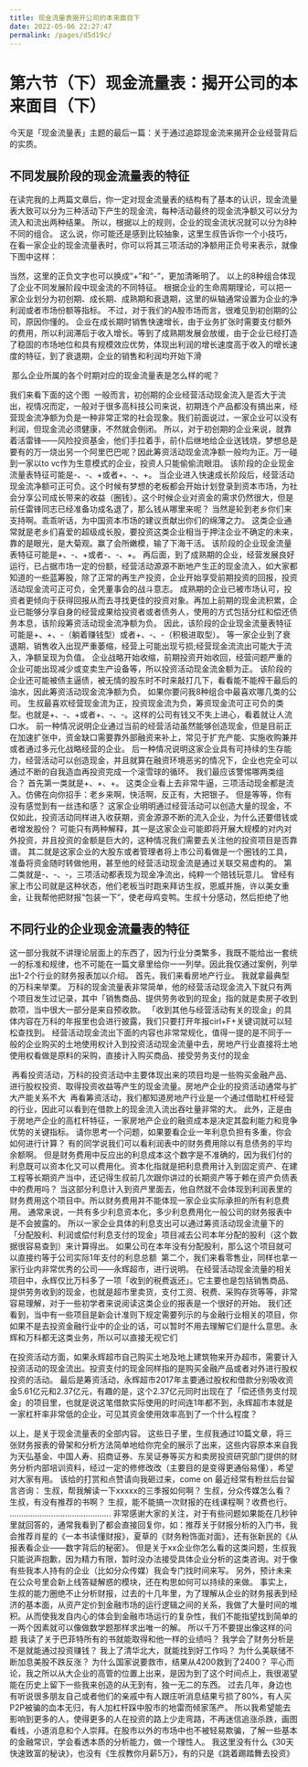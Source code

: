 ```yaml
---
title: 现金流量表揭开公司的本来面目下
date: 2022-05-06 22:27:47
permalink: /pages/d5d19c/
---
```

# 第六节（下）现金流量表：揭开公司的本来面目（下）

今天是「现金流量表」主题的最后一篇：关于通过追踪现金流来揭开企业经营背后的实质。

## 不同发展阶段的现金流量表的特征
在读完我的上两篇文章后，你一定对现金流量表的结构有了基本的认识，现金流量表大致可以分为三种活动下产生的现金流，每种活动最终的现金流净额又可以分为流入和流出两种结果。
所以，根据以上的规则，企业的现金流状况就可以分为8种不同的组合。
这么说，你可能还是感到比较抽象，这里生叔告诉你一个小技巧，在看一家企业的现金流量表时，你可以将其三项活动的净额用正负号来表示，就像下图中这样：
<img :src="$withBase('/images/caibao/20.jpg')" >

当然，这里的正负文字也可以换成“+”和“-”，更加清晰明了。
以上的8种组合体现了企业不同发展阶段中现金流的不同特征。
根据企业的生命周期理论，可以把一家企业划分为初创期、成长期、成熟期和衰退期，这里的纵轴通常设置为企业的净利润或者市场份额等指标。
不过，对于我们的A股市场而言，很难见到初创期的公司，原因你懂的。
企业在成长期时销售快速增长，由于业务扩张时需要支付额外的费用，所以利润滞后于收入增长。等到了成熟期发展会放缓，由于企业已经打造了稳固的市场地位和具有规模效应优势，体现出利润的增长速度高于收入的增长速度的特征，到了衰退期，企业的销售和利润均开始下滑


<img :src="$withBase('/images/caibao/21.jpg')" >
那么企业所属的各个时期对应的现金流量表是怎么样的呢？

我们来看下面的这个图
<img :src="$withBase('/images/caibao/22.jpg')" >
一般而言，初创期的企业经营活动现金流入是否大于流出，视情况而定，一般对于很多高科技公司来说，初期连个产品都没有搞出来，经营现金流净额为负是一种非常正常的社会现象。我们前面说过，一家企业可以没有利润，但现金流必须健康，不然就会倒闭。
所以，对于初创期的企业来说，就靠着活雷锋——风险投资基金，他们手拉着手，前仆后继地给企业送钱烧，梦想总是要有的万一烧出另一个阿里巴巴呢？因此筹资活动现金流净额一般均为正。万一碰到一家以to vc作为生意模式的企业，投资人只能偷偷流眼泪。
该阶段的企业现金流量表特征可能是-、-、+或者+、-、+。
当企业进入快速成长阶段后，经营活动现金流净额可正可负。这个时候有梦想的老板都会开始计划登录到资本市场，为社会分享公司成长带来的收益（圈钱）。这个时候企业对资金的需求仍然很大，但是前任雷锋同志已经准备功成名退了，那么钱从哪里来呢？
当然是轮到老乡你们来支持啊。乖乖听话，为中国资本市场的建议贡献出你们的绵薄之力。
这类企业通常就是老乡们喜爱的超级成长股，要投资这类企业相当于押注企业不确定的未来，靠的是眼光，是大菊观。赢了会所嫩模，输了下海干活。
该阶段的企业现金流量表特征可能是+、-、+或者-、-、+。
再后面，到了成熟期的企业，经营发展良好运行，已占据市场一定的份额，经营活动源源不断地产生正的现金流入，如大家都知道的一些蓝筹股，除了正常的再生产投资，企业开始享受前期投资的回报，投资活动现金流可正可负，全凭董事会的战斗意志。
成熟期的企业已被市场认可，投资者更倾向于获得回报从而去寻找更佳的投资对象。再加上前期的现金流积累，企业已能够分享自身的经营成果给投资者或者债务人，使用的方式包括分红和偿还债务本息，该阶段筹资活动现金流净额为负。
因此，该阶段的企业现金流量表特征可能是+、+、-（躺着赚钱型）或者+、-、-（积极进取型）。
等一家企业到了衰退期，销售收入出现严重萎缩，经营上可能出现亏损;经营现金流流出可能大于流入，净额呈现为负值。
企业战略开始收缩，前期投资开始收回，经营问题严重的企业可能出现减少或变卖生产设备等，所以投资活动现金流金额为正。
该阶段的企业还可能被债主逼债，被无情的股东时不时来敲打几下，看看能不能榨干最后的油水，因此筹资活动现金流净额为负。
如果你要问我8种组合中最喜欢哪几类的公司。
生叔最喜欢经营现金流为正，投资现金流为负，筹资现金流可正可负的类型。也就是+、-、+或者+、-、-。这样的公司有钱又不失上进心，看着就让人流口水。
前一种情况说明企业通过当前的经营活动虽然能够创造现金，但是目前正在加速扩张中，资金缺口需要靠外部融资来补上，常见于扩充产能、实施收购兼并或者通过多元化战略经营的企业。
后一种情况说明这家企业具有可持续的生存能力，经营活动可以创造现金，并且就算在融资环境恶劣的情况下，企业也完全可以通过不断的自我造血再投资完成一个滚雪球的循环。
我们最应该警惕哪两类组合？
首先第一类就是+、+、+。
这类企业看上去非常牛逼，三项活动现金都是流入。仿佛在向你招手：老乡来啊，快活啊，反正有，大把银子。
但是等等，你有没有感觉到有一丝违和感？
这家企业明明通过经营活动可以创造大量的现金，不仅如此，投资活动同样进入收获期，资金源源不断的流入企业，为什么还要借钱或者增发股份？
可能只有两种解释，其一是这家企业可能即将开展大规模的对内对外投资，并且投资的金额是巨大的，这种情况我们需要去关注他的投资项目是否靠谱。
其二就是这家企业的大股东或者管理者将上市公司看做是一个圈钱的工具，准备将资金随时转做他用，甚至他的经营活动现金流是通过关联交易虚构的。
第二类就是-、-、-，三项活动都表现为现金净流出，纯粹一个赔钱玩意儿。
曾经有家上市公司就是这种状态，他们老板当时跑来拜访生叔，恩威并施，许以美女重金，让我帮他把财报“包装一下”，使老母鸡变鸭。生叔十分感动，然后拒绝了他

## 不同行业的企业现金流量表的特征
这一部分我就不讲理论层面上的东西了，因为行业分类繁多，我既不能给出一套统一的标准和规律，也不可能在一篇文章里给你一一列举。因此我仅通过案例，列举出1-2个行业的财务报表加以介绍。
首先，我们来看房地产行业。
我就拿最典型的万科来举栗。
万科的现金流量表非常简单，他的经营活动现金流入下就只有两个项目发生过记录，其中「销售商品、提供劳务收到的现金」指的就是卖房子收到款项，当中很大一部分是来自预收款。
「收到其他与经营活动有关的现金」的具体内容在万科的年报里也会进行披露，我们只要打开年报cirl+F+关键词就可以轻松查找到。
经营活动现金流出下面的内容也非常常规化，值得一提的是不同于一般的企业购买的土地使用权计入到投资活动现金流量中去，房地产行业直接将土地使用权看做是原料的采购，直接计入购买商品、接受劳务支付的现金

<img :src="$withBase('/images/caibao/23.jpg')" >
再看投资活动，万科的投资活动中主要体现出来的项目均是一些购买金融产品、进行股权投资、取得投资收益等产生的现金流量。房地产企业的投资活动通常与扩大产能关系不大

<img :src="$withBase('/images/caibao/24.jpg')" >
再看筹资活动，我们都知道房地产行业是一个通过借助杠杆经营的行业，因此可以看到在借款上的现金流入流出吞吐量非常的大。
此外，正是由于房地产企业的高杠杆特征，一家房地产企业的融资成本是决定其盈利能力和竞争优势的关键指标。
请你思考一个问题，如果要看企业一年利息负担有多重，你会如何进行计算？
有的同学说我们可以看利润表中的财务费用除以有息债务的平均余额啊。
但是财务费用中反应出的利息成本这个数字是不准确的，因为我们付的利息既可以资本化又可以费用化。资本化指就是把利息费用计入到固定资产、在建工程等长期资产当中，还记得生叔前几次跟你讲过的长期资产等于赖在资产负债表中的费用吗？
 当这部分利息计入到资产里面去，他自然就不会体现到利润表里的财务费用这个项目中。所以财务费用并不能体现一家企业实际承担的所有利息费用。
 通常来说，一共有多少利息资本化，多少利息费用化一般公司的财务报表中是不会披露的。
 所以一家企业具体的利息支出可以通过筹资活动现金流量下的「分配股利、利润或偿付利息支付的现金」项目减去公司本年分配的股利（这个数据很容易查到）来计算得出。
如果公司在本年没有分配股利，那么这个项目就可以直接约等于公司实际1年支付的利息总额


<img :src="$withBase('/images/caibao/25.jpg')" >
第二个，我们来看零售业，同样也拿一家行业内非常优秀的公司——永辉超市，进行说明。
在经营活动现金流量的相关项目中，永辉仅比万科多了一项「收到的税费返还」。它主要也是包括销售商品、提供劳务收到的现金，也就是超市里卖货，支付工资、税费、采购存货等等，非常容易理解，对于一些初学者来说阅读这类企业的报表是一个很好的开始。
我们还看到，当中有一些项目是新会计准则下规定需要列示的与金融行业相关的项目，你如果不是去投资金融行业中的企业的话，可以暂时不用去理解它们是什么意思。永辉和万科都无这类业务，所以可以直接无视它们
<img :src="$withBase('/images/caibao/26.jpg')" >

在投资活动方面，如果永辉超市自己购买土地及地上建筑物来开办超市，需要计入投资活动的现金流出。投资支付的现金同样指的是购买金融产品或者对外进行股权投资的活动。
最后是筹资活动，永辉超市2017年主要通过股权和借款分别吸收资金5.61亿元和2.37亿元，有趣的是，这个2.37亿元同时出现在了「偿还债务支付现金」的项目里，也就是说这笔借款实际使用的时间连1年都不到，永辉超市本就是一家杠杆率非常低的企业，可见其资金使用效率高到了一个什么程度？
<img :src="$withBase('/images/caibao/27.jpg')" >

以上，是关于现金流量表的全部内容。
这些日子里，生叔我通过10篇文章，将三张财务报表的骨架和分析方法简单地给你完全的展示了出来，这些内容原本来自我为天弘基金、中国人寿、招商证券、东吴证券等买方和卖房投资研究部门提供的财务分析内部培训资料，经过一定的修修改改（主要目的是变得更通俗易懂），希望对大家有用。
该给的打赏和点赞请向我砸过来，come on
最近经常有粉丝后台留言咨询：
生叔，帮我解读一下xxxxx的三季报如何啊？
生叔，分众传媒怎么看？
生叔，有没有推荐的书啊？
生叔，能不能搞一次财报的在线课程啊？收费也行。
............................................
非常感谢大家的关注，对于有些问题如果能在几秒钟里就回答的，通常我看到了都会直接回复你，如：推荐关于财报分析的入门书，我会推荐肖星的《一本书读懂财报》，夏草的《财务粉饰面对面》，还有张新民的《从报表看企业——数字背后的秘密》。
但是关于xx企业你怎么看的这类问题，生叔我只能说声抱歉，因为精力有限，暂时没办法接受具体企业分析的这类咨询。对于像有些我本人持有的企业（比如分众传媒）我会专门找时间来写。
另外，预计未来在公众号里会新上线答疑解惑的模块，还在构思如何可以持续的来做。
事实上，生叔的能力圈绝不止分析财报，过去的十几年里，为了理解从企业的财务报表到经济的基本面，从资产定价到金融市场的运行逻辑之间的关系，我做了大量时间的堆积。从而使我发自内心的体会到金融市场运行的复杂性，我们不能指望找到简单的一两个因素就可以像做数学题那样求出唯一的解。
所以千万不要提出像这样的问题
我读了关于巴菲特所有的书就能取得和他一样的业绩吗？
我学会了财务分析是不是就能通过投资赚钱？
我上了清华北大，就能找到好工作吗？
为什么美联储不断加息美股不跌反涨？
为什么国家说要救市，结果从4200救到了2400？
平心而论，我之所以从大企业的高管的位置上出来，是因为到了这个时间点上，我很渴望能在历史上留下一些我来创造的从无到有，独一无二的东西。
过去几年，身边也有听说很多朋友自己或者他们的亲戚中有人跟庄听消息结果亏损了80%，有人买P2P被骗的血本无归，有人加杠杆踩中股市的地雷而倾家荡产。
所以我希望能去影响到更多的人，使得更多的人在投资的路上少走弯路，不再迷信追涨杀跌，画图看线，小道消息和个人崇拜。在股市以外的市场中也不被轻易欺骗，了解一些基本的金融常识，学会看透本质的分析能力，做一个理性人。
我这里没有什么《30天快速致富的秘诀》，也没有《生叔教你月薪5万》，有的只是《跳着踢踏舞去投资》
